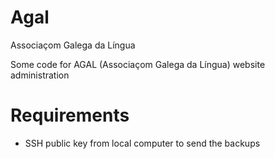 Agal
====

Associaçom Galega da Língua

Some code for AGAL (Associaçom Galega da Língua) website administration


Requirements
============

- SSH public key from local computer to send the backups
